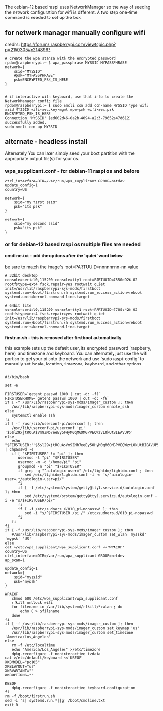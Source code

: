 
The debian-12 based raspi uses NetworkManager so the way of seeding the network configuration for wifi is different.   A two step one-time command is needed to set up the box.


## for network manager manually configure wifi

credits:  https://forums.raspberrypi.com/viewtopic.php?p=2150305#p2148962 

```
# create the wpa stanza with the encrypted password
rpdom@raspberrypi:~ $ wpa_passphrase MYSSID MYPASSPHRASE
network={
	ssid="MYSSID"
	#psk="MYPASSPHRASE"
	psk=ENCRYPTED_PSK_IS_HERE
}


# if interactive with keyboard, use that info to create the NetworkManager config file
rpdom@raspberrypi:~ $ sudo nmcli con add con-name MYSSID type wifi ssid MYSSID wifi-sec.key-mgmt wpa-psk wifi-sec.psk ENCRYPTED_PSK_IS_HERE
Connection 'MYSSID' (ed602d46-0a2b-4094-a2c3-79652a47d612) successfully added.
sudo nmcli con up MYSSID

```

## alternate - headless install

Alternately You can later simply seed your boot partition with the appropriate output file(s) for your os.

### wpa_supplicant.conf - for debian-11 raspi os and before
```
ctrl_interface=DIR=/var/run/wpa_supplicant GROUP=netdev
update_config=1
country=US

network={
	ssid="my first ssid"
	psk="its psk"
}

network={
	ssid="my second ssid"
	psk="its psk"
}
```

### or for debian-12 based raspi os multiple files are needed

#### cmdline.txt - add the options after the 'quiet' word below
be sure to match the image's root=PARTUUID=nnnnnnnn-nn value

```
# 32bit desktop
console=serial0,115200 console=tty1 root=PARTUUID=7550d926-02 rootfstype=ext4 fsck.repair=yes rootwait quiet init=/usr/lib/raspberrypi-sys-mods/firstboot systemd.run=/boot/firstrun.sh systemd.run_success_action=reboot systemd.unit=kernel-command-line.target

# 64bit lite
console=serial0,115200 console=tty1 root=PARTUUID=7788c428-02 rootfstype=ext4 fsck.repair=yes rootwait quiet init=/usr/lib/raspberrypi-sys-mods/firstboot systemd.run=/boot/firstrun.sh systemd.run_success_action=reboot systemd.unit=kernel-command-line.target

```

#### firstrun.sh - this is removed after firstboot automatically

this example sets up the default user, its encrypted password (raspberry, here), and timezone and keyboard.  You can alternately just use the wifi portion to get your pi onto the network and use 'sudo raspi-config' to manually set locale, location, timezone, keyboard, and other options...

```

#!/bin/bash

set +e

FIRSTUSER=`getent passwd 1000 | cut -d: -f1`
FIRSTUSERHOME=`getent passwd 1000 | cut -d: -f6`
if [ -f /usr/lib/raspberrypi-sys-mods/imager_custom ]; then
   /usr/lib/raspberrypi-sys-mods/imager_custom enable_ssh
else
   systemctl enable ssh
fi
if [ -f /usr/lib/userconf-pi/userconf ]; then
   /usr/lib/userconf-pi/userconf 'pi' '$5$l29xjtROuA$Vm9ZMb7eeEy50HyM0qM6OMGPVEQWzvL0kUtBIEAVUP5'
else
   echo "$FIRSTUSER:"'$5$l29xjtROuA$Vm9ZMb7eeEy50HyM0qM6OMGPVEQWzvL0kUtBIEAVUP5' | chpasswd -e
   if [ "$FIRSTUSER" != "pi" ]; then
      usermod -l "pi" "$FIRSTUSER"
      usermod -m -d "/home/pi" "pi"
      groupmod -n "pi" "$FIRSTUSER"
      if grep -q "^autologin-user=" /etc/lightdm/lightdm.conf ; then
         sed /etc/lightdm/lightdm.conf -i -e "s/^autologin-user=.*/autologin-user=pi/"
      fi
      if [ -f /etc/systemd/system/getty@tty1.service.d/autologin.conf ]; then
         sed /etc/systemd/system/getty@tty1.service.d/autologin.conf -i -e "s/$FIRSTUSER/pi/"
      fi
      if [ -f /etc/sudoers.d/010_pi-nopasswd ]; then
         sed -i "s/^$FIRSTUSER /pi /" /etc/sudoers.d/010_pi-nopasswd
      fi
   fi
fi
if [ -f /usr/lib/raspberrypi-sys-mods/imager_custom ]; then
   #/usr/lib/raspberrypi-sys-mods/imager_custom set_wlan 'mysskd' 'mypsk' 'US'
else
cat >/etc/wpa_supplicant/wpa_supplicant.conf <<'WPAEOF'
country=US
ctrl_interface=DIR=/var/run/wpa_supplicant GROUP=netdev
ap_scan=1

update_config=1
network={
	ssid="myssid"
	psk="mypsk"
}

WPAEOF
   chmod 600 /etc/wpa_supplicant/wpa_supplicant.conf
   rfkill unblock wifi
   for filename in /var/lib/systemd/rfkill/*:wlan ; do
       echo 0 > $filename
   done
fi
if [ -f /usr/lib/raspberrypi-sys-mods/imager_custom ]; then
   /usr/lib/raspberrypi-sys-mods/imager_custom set_keymap 'us'
   /usr/lib/raspberrypi-sys-mods/imager_custom set_timezone 'America/Los_Angeles'
else
   rm -f /etc/localtime
   echo "America/Los_Angeles" >/etc/timezone
   dpkg-reconfigure -f noninteractive tzdata
cat >/etc/default/keyboard <<'KBEOF'
XKBMODEL="pc105"
XKBLAYOUT="us"
XKBVARIANT=""
XKBOPTIONS=""

KBEOF
   dpkg-reconfigure -f noninteractive keyboard-configuration
fi
rm -f /boot/firstrun.sh
sed -i 's| systemd.run.*||g' /boot/cmdline.txt
exit 0

```
